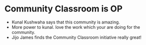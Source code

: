 # Community Classroom is OP

- Kunal Kushwaha says that this community is amazing.
- More power to kunal. love the work which your are doing for the community.
- Jijo James finds the Community Classroom initiative really great!
